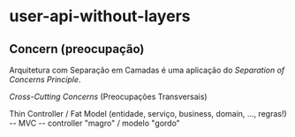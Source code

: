 # user-api-without-layers

## Concern (preocupação)

Arquitetura com Separação em Camadas é uma aplicação do  _Separation of Concerns Principle_.

_Cross-Cutting Concerns_ (Preocupações Transversais)


Thin Controller / Fat Model (entidade, serviço, business, domain, ..., regras!) -- MVC
-- controller "magro" / modelo "gordo"

